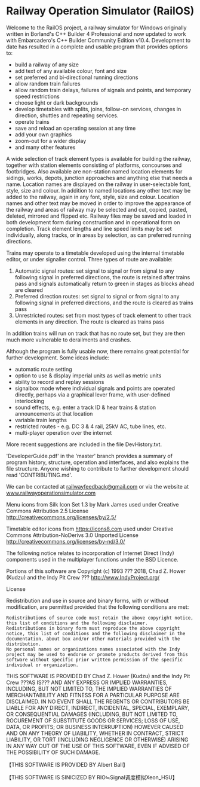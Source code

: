 # Railway Operation Simulator (RailOS)

Welcome to the RailOS project, a railway simulator for Windows originally written in Borland's C++ Builder 4 Professional and now updated to work with Embarcadero's C++ Builder Community Edition v10.4.  Development to date has resulted in a complete and usable program that provides options to:

- build a railway of any size
- add text of any available colour, font and size
- set preferred and bi-directional running directions
- allow random train failures
- allow random train delays, failures of signals and points, and temporary speed restrictions
- choose light or dark backgrounds
- develop timetables with splits, joins, follow-on services, changes in direction, shuttles and repeating services.
- operate trains
- save and reload an operating session at any time
- add your own graphics
- zoom-out for a wider display
- and many other features

A wide selection of track element types is available for building the railway, together with station elements consisting of platforms, concourses and footbridges.  Also available are non-station named location elements for sidings, works, depots, junction approaches and anything else that needs a name.  Location names are displayed on the railway in user-selectable font, style, size and colour.  In addition to named locations any other text may be added to the railway, again in any font, style, size and colour.  Location names and other text may be moved in order to improve the appearance of the railway and areas of railway may be selected and cut, copied, pasted, deleted, mirrored and flipped etc.  Railway files may be saved and loaded in both development form during construction and in operational form on completion.  Track element lengths and line speed limits may be set individually, along tracks, or in areas by selection, as can preferred running directions.

Trains may operate to a timetable developed using the internal timetable editor, or under signaller control.  Three types of route are available:

1. Automatic signal routes:  set signal to signal or from signal to any following signal in preferred directions, the route is retained after trains pass and signals automatically return to green in stages as blocks ahead are cleared
2. Preferred direction routes:  set signal to signal or from signal to any following signal in preferred directions, and the route is cleared as trains pass
3. Unrestricted routes:  set from most types of track element to other track elements in any direction.  The route is cleared as trains pass

In addition trains will run on track that has no route set, but they are then much more vulnerable to derailments and crashes.

Although the program is fully usable now, there remains great potential for further development.  Some ideas include:

- automatic route setting
- option to use & display imperial units as well as metric units
- ability to record and replay sessions
- signalbox mode where individual signals and points are operated directly, perhaps via a graphical lever frame, with user-defined interlocking
- sound effects, e.g. enter a track ID & hear trains & station announcements at that location
- variable train lengths
- restricted routes - e.g. DC 3 & 4 rail, 25kV AC, tube lines, etc.
- multi-player operation over the internet

More recent suggestions are included in the file DevHistory.txt.

'DeveloperGuide.pdf' in the 'master' branch provides a summary of program history, structure, operation and interfaces, and also explains the file structure.  Anyone wishing to contribute to further development should read 'CONTRIBUTING.md'.

We can be contacted at railwayfeedback@gmail.com or via the website at www.railwayoperationsimulator.com

Menu icons from Silk Icon Set 1.3 by Mark James used under Creative Commons Attribution 2.5 License http://creativecommons.org/licenses/by/2.5/

Timetable editor icons from https://icons8.com used under Creative Commons Attribution-NoDerivs 3.0 Unported License http://creativecommons.org/licenses/by-nd/3.0/

The following notice relates to incorporation of Internet Direct (Indy) components used in the multiplayer functions under the BSD Licence.

Portions of this software are Copyright (c) 1993 ??? 2018, Chad Z. Hower (Kudzu) and the Indy Pit Crew ??? http://www.IndyProject.org/

License

Redistribution and use in source and binary forms, with or without modification, are permitted provided that the following conditions are met:

    Redistributions of source code must retain the above copyright notice, this list of conditions and the following disclaimer.
    Redistributions in binary form must reproduce the above copyright notice, this list of conditions and the following disclaimer in the documentation, about box and/or other materials provided with the distribution.
    No personal names or organizations names associated with the Indy project may be used to endorse or promote products derived from this software without specific prior written permission of the specific individual or organization.

THIS SOFTWARE IS PROVIDED BY Chad Z. Hower (Kudzu) and the Indy Pit Crew ???AS IS??? AND ANY EXPRESS OR IMPLIED WARRANTIES, INCLUDING, BUT NOT LIMITED TO, THE IMPLIED WARRANTIES OF MERCHANTABILITY AND FITNESS FOR A PARTICULAR PURPOSE ARE DISCLAIMED. IN NO EVENT SHALL THE REGENTS OR CONTRIBUTORS BE LIABLE FOR ANY DIRECT, INDIRECT, INCIDENTAL, SPECIAL, EXEMPLARY, OR CONSEQUENTIAL DAMAGES (INCLUDING, BUT NOT LIMITED TO,  ROCUREMENT OF SUBSTITUTE GOODS OR SERVICES; LOSS OF USE, DATA, OR PROFITS; OR BUSINESS INTERRUPTION) HOWEVER CAUSED AND ON ANY THEORY OF LIABILITY, WHETHER IN CONTRACT, STRICT LIABILITY, OR TORT (INCLUDING NEGLIGENCE OR OTHERWISE) ARISING IN ANY WAY OUT OF THE USE OF THIS SOFTWARE, EVEN IF ADVISED OF THE POSSIBILITY OF SUCH DAMAGE.

【THIS SOFTWARE IS PROVIDED BY Albert Ball】

【THIS SOFTWARE IS SINICIZED BY RIO≒Signal调度模拟Xeon_HSU】
